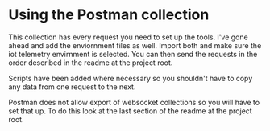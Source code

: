 # Using the Postman collection

This collection has every request you need to set up the tools. I've gone ahead and add the enviornment files as well. Import both and make sure the iot telemetry envirnment is selected. You can then send the requests in the order described in the readme at the project root.

Scripts have been added where necessary so you shouldn't have to copy any data from one request to the next.

Postman does not allow export of websocket collections so you will have to set that up. To do this look at the last section of the readme at the project root.
